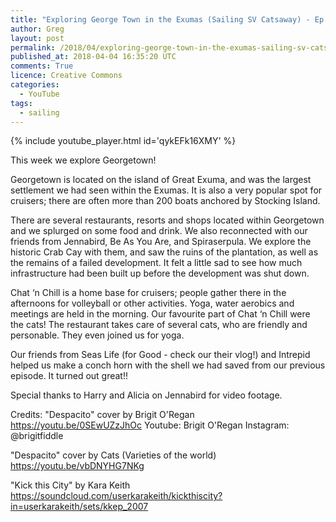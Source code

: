 ```yaml
---
title: "Exploring George Town in the Exumas (Sailing SV Catsaway) - Ep. 28"
author: Greg
layout: post
permalink: /2018/04/exploring-george-town-in-the-exumas-sailing-sv-catsaway-ep-28
published_at: 2018-04-04 16:35:20 UTC
comments: True
licence: Creative Commons
categories:
  - YouTube
tags:
  - sailing
---
```


{% include youtube_player.html id='qykEFk16XMY' %}




This week we explore Georgetown!

Georgetown is located on the island of Great Exuma, and was the largest settlement we had seen within the Exumas.  It is also a very popular spot for cruisers; there are often more than 200 boats anchored by Stocking Island.  

There are several restaurants, resorts and shops located within Georgetown and we splurged on some food and drink.  We also reconnected with our friends from Jennabird, Be As You Are, and Spiraserpula.  We explore the historic Crab Cay with them, and saw the ruins of the plantation, as well as the remains of a failed development.  It felt a little sad to see how much infrastructure had been built up before the development was shut down.  

Chat ‘n Chill is a home base for cruisers; people gather there in the afternoons for volleyball or other activities.  Yoga, water aerobics and meetings are held in the morning.  Our favourite part of Chat ‘n Chill were the cats!  The restaurant takes care of several cats, who are friendly and personable.  They even joined us for yoga.

Our friends from Seas Life (for Good - check our their vlog!) and Intrepid helped us make a conch horn with the shell we had saved from our previous episode.  It turned out great!!  

Special thanks to Harry and Alicia on Jennabird for video footage.

Credits:
"Despacito" cover by Brigit O'Regan https://youtu.be/0SEwUZzJhOc
Youtube: Brigit O'Regan
Instagram: @brigitfiddle

"Despacito" cover by Cats (Varieties of the world) https://youtu.be/vbDNYHG7NKg

"Kick this City" by Kara Keith https://soundcloud.com/userkarakeith/kickthiscity?in=userkarakeith/sets/kkep_2007

